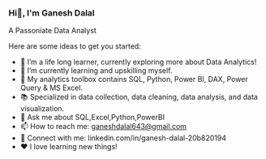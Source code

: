 ### Hi👋, I'm Ganesh Dalal

A Passoniate Data Analyst

Here are some ideas to get you started:

- 🔭 I’m a life long learner, currently exploring more about Data Analytics!
- 🌱 I’m currently learning and upskilling myself.
- 🧰 My analytics toolbox contains SQL, Python, Power BI, DAX, Power Query & MS Excel.
- 📚 Specialized in data collection, data cleaning, data analysis, and data visualization.
- 💬 Ask me about SQL,Excel,Python,PowerBI
- 📫 How to reach me: ganeshdalal643@gmail.com
- 🔗 Connect with me: linkedin.com/in/ganesh-dalal-20b820194
- ❤️ I love learning new things!
  
